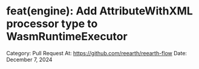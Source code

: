 # feat(engine): Add AttributeWithXML processor type to WasmRuntimeExecutor

Category: Pull Request
At: https://github.com/reearth/reearth-flow
Date: December 7, 2024